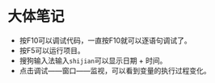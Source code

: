 # 大体笔记

* 按F10可以调试代码，一直按F10就可以逐语句调试了。
* 按F5可以运行项目。
* 搜狗输入法输入`shijian`可以显示日期 + 时间。 
* 点击调试——窗口——监视，可以看到变量的执行过程变化。
